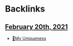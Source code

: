 
# Backlinks
## [February 20th, 2021](<February 20th, 2021.md>)
- [🌱My Uniqueness](<🌱My Uniqueness.md>)

